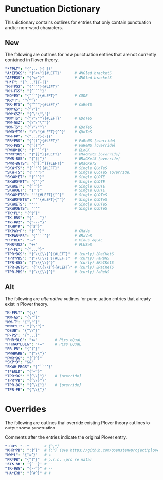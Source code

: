# Punctuation Dictionary

This dictionary contains outlines for entries that only contain punctuation
and/or non-word characters.

## New

The following are outlines for _new_ punctuation entries that are not currently
contained in Plover theory.

```yaml
"*FPLT": "{^... }{-|}"
"A*EPBGS": "{^<>^}{#LEFT}"      # ANGled bracketS
"AEPBGS": "{^<>^}"              # ANGled bracketS
"H*F": "{^...?}{-|}"
"KH*FGS": "{^``^}{#LEFT}"
"KH-FGS": "{^```^}"
"KO*ED": "{^``^}{#LEFT}"        # CODE
"KR*T": "^{^^}"
"KR-RTS": "{^^^^}{#LEFT}"       # CaReTS
"KW*GS": "{^\"}"
"KW*GSZ": "{^\"\"\"}"
"KW*TS": "{^\"\"^}{#LEFT}"      # QUoTeS
"KW-GSZ": "{\"\"\"^}"
"KW-TS": "{^\"\"^}"             # QUoTeS
"KWO*ETS": "\"\"{#LEFT}{^^}"    # QUoTeS
"PH-FP": "{^...?}{-|}"
"PR*PBS": "{^()^}{#LEFT}"       # PaReNS [override]
"PR-PBS": "{^()^}"              # PaReNS [override]
"PWHR*BG": "{^```^}"            # BLoCK
"PWR*BGS": "{^[]^}{#LEFT}"      # BRaCKetS [override]
"PWR-BGS": "{^[]^}"             # BRaCKetS [override]
"PWR-BGTS": "{^[]^}{#LEFT}"     # BRaCKeTS
"SKW*TS": "{^''^}{#LEFT}"       # Single QUoTeS
"SKW-TS": "{^''^}"              # Single QUoTeS [override]
"SKWO*ET": "{^'^}"              # Single QUOTE
"SKWRO*ET": "{^'}"              # Single QUOTE
"SKWOET": "{^'^}"               # Single QUOTE
"SKWROET": "{'^}"               # Single QUOTE
"SKWO*ETS": "''{#LEFT}{^^}"     # Single QUOTeS
"SKWRO*ETS": "''{#LEFT}{^^}"    # Single QUOTeS
"SKWOETS": "''"                 # Single QUOTeS
"SKWROETS": "''"                # Single QUOTeS
"TK*PL": "{^$^}"
"TK-RBS": "{^---^}"
"TK-RBZ": "{^---^}"
"TKHR*R": "{^$^}"
"TKPWR*F": "{^`^}"              # GRaVe
"TKPWR*FS": "{^```^}"           # GRaVeS
"PH*BLG": "-="                  # Minus eQuaL
"PHR*USZ": "++"                 # PLUSeS
"TP-PL": "{^...^}"
"TPR*BGS": "{^\\{\\}^}{#LEFT}"  # (curly) BRaCKetS
"TPR*PBS": "{^\\{\\}^}{#LEFT}"  # (curly) PaReNS
"TPR-BGS": "{^\\{\\}^}"         # (curly) BRaCKetS
"TPR-BGTS": "{^\\{\\}^}{#LEFT}" # (curly) BRaCKeTS
"TPR-PBS": "{^\\{\\}^}"         # (curly) PaReNS
```

## Alt

The following are _alternative_ outlines for punctuation entries that already
exist in Plover theory.

```yaml
"K-FPLT": "{:}"
"KW-GS": "{\"^}"
"KW-T": "{^\"^}"
"KWO*ET": "{^\"^}"
"OEUB": "{^\\^}"
"P-PS": "{^...}"
"PHR*BLG": "+="        # PLus eQuaL
"PHRAO*EBLG": "+="     # PLus EQuaL
"PR-PB": "{^(^}"
"PWHRARB": "{^\\^}"
"PWR*BG": "{^]^}"
"SKP*D": "&&"
"SKWH-FBGS": "{^```^}"
"T*EULD": "{^~^}"
"TPR*BG": "{^\\}^}"    # [override]
"TPR*PB": "{^\\}^}"
"TPR-BG": "{^\\{^}"    # [override]
"TPR-PB": "{^\\{^}"
```

# Overrides

The following are outlines that override existing Plover theory outlines to
output some punctuation.

Comments after the entries indicate the original Plover entry.

```yaml
"-RB": "--"       # {^,^}
"KHR*PB": ":{^}"  # {:^} (see https://github.com/openstenoproject/plover/issues/1407)
"KW*L": "{^=^}"   # =
"PR*PB": "{^)^}"  # p.r.n. (pro re nata)
"STK-RB": "{^--}" # --
"TK-RBG": "{--^}" # --
"HA*ERB": "{^#^}" # #
```
